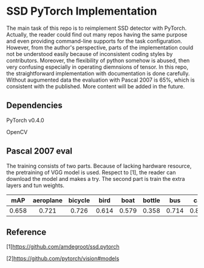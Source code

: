 # SSD PyTorch Implementation
The main task of this repo is to reimplement SSD detector with PyTorch. Actually, the reader could find out many repos having the same purpose and even providing command-line supports for the task configuration. However, from the author's perspective, parts of the implementation could not be understood easily because of inconsistent coding styles by contributors. Moreover, the flexibility of python somehow is abused, then very confusing especially in operating diemnsions of tensor. In this repo, the straightforward implementation with documentation is done carefully. Without augumented data the evaluation with Pascal 2007 is 65%, which is consistent with the published. More content will be added in the future.

## Dependencies
PyTorch v0.4.0

OpenCV

## Pascal 2007 eval
The training consists of two parts. Because of lacking hardware resource, the pretraining of VGG model is used. Respect to [1], the reader can download the model and makes a try. The second part is train the extra layers and tun weights. 

|mAP|aeroplane|bicycle|bird|boat|bottle|bus|car|cat|chair|cow|diningtable|dog|horse|motorbike|person|pottedplant|sheep|sofa|train|tvmonitor|
|--|:--:|:--:|:--:|:--:|:--:|:--:|:--:|:--:|:--:|:--:|:--:|:--:|:--:|:--:|:--:|:--:|:--:|:--:|:--:|:--:|
|0.658|0.721|0.726|0.614|0.579|0.358|0.714|0.805|0.798|0.495|0.635|0.617|0.734|0.758|0.737|0.786 |0.446|0.599|0.626|0.776|0.634|

## Reference
[1]https://github.com/amdegroot/ssd.pytorch

[2]https://github.com/pytorch/vision#models
